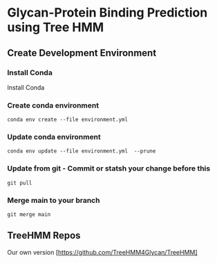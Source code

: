# Glycan-Protein Binding Prediction using Tree HMM

## Create Development Environment

### Install Conda

Install Conda

### Create conda environment

    conda env create --file environment.yml

### Update conda environment

    conda env update --file environment.yml  --prune

### Update from git - Commit or statsh your change before this
    
    git pull

### Merge main to your branch

    git merge main
    
## TreeHMM Repos

Our own version [https://github.com/TreeHMM4Glycan/TreeHMM]
